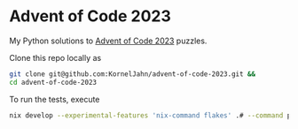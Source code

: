 # Advent of Code 2023

My Python solutions to [Advent of Code 2023](https://adventofcode.com/2023)
puzzles.

Clone this repo locally as
```sh
git clone git@github.com:KornelJahn/advent-of-code-2023.git &&
cd advent-of-code-2023
```

To run the tests, execute
```sh
nix develop --experimental-features 'nix-command flakes' .# --command pytest
```
